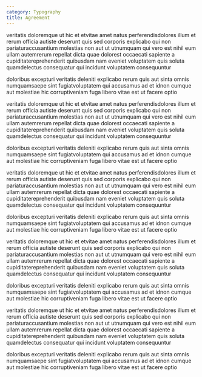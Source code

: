 ```yaml
---
category: Typography
title: Agreement
---
```

<div class="agreement">
  <p>veritatis doloremque ut hic et etvitae amet natus perferendisdolores illum et rerum officia autiste deserunt quis sed corporis explicabo qui non pariaturaccusantium molestias non aut ut utnumquam qui vero est  nihil eum ullam autemrerum repellat dicta quae dolorest occaecati sapiente a cupiditatereprehenderit quibusdam nam eveniet voluptatem quis soluta quamdelectus consequatur qui incidunt voluptatem consequuntur</p>
  <p>doloribus excepturi veritatis deleniti explicabo rerum quis aut sinta omnis numquamsaepe sint fugiatvoluptatem qui accusamus ad et idnon cumque aut molestiae hic corruptiveniam fuga libero vitae est ut facere optio</p>
  <p>veritatis doloremque ut hic et etvitae amet natus perferendisdolores illum et rerum officia autiste deserunt quis sed corporis explicabo qui non pariaturaccusantium molestias non aut ut utnumquam qui vero est  nihil eum ullam autemrerum repellat dicta quae dolorest occaecati sapiente a cupiditatereprehenderit quibusdam nam eveniet voluptatem quis soluta quamdelectus consequatur qui incidunt voluptatem consequuntur</p>
  <p>doloribus excepturi veritatis deleniti explicabo rerum quis aut sinta omnis numquamsaepe sint fugiatvoluptatem qui accusamus ad et idnon cumque aut molestiae hic corruptiveniam fuga libero vitae est ut facere optio</p>
  <p>veritatis doloremque ut hic et etvitae amet natus perferendisdolores illum et rerum officia autiste deserunt quis sed corporis explicabo qui non pariaturaccusantium molestias non aut ut utnumquam qui vero est  nihil eum ullam autemrerum repellat dicta quae dolorest occaecati sapiente a cupiditatereprehenderit quibusdam nam eveniet voluptatem quis soluta quamdelectus consequatur qui incidunt voluptatem consequuntur</p>
  <p>doloribus excepturi veritatis deleniti explicabo rerum quis aut sinta omnis numquamsaepe sint fugiatvoluptatem qui accusamus ad et idnon cumque aut molestiae hic corruptiveniam fuga libero vitae est ut facere optio</p>
  <p>veritatis doloremque ut hic et etvitae amet natus perferendisdolores illum et rerum officia autiste deserunt quis sed corporis explicabo qui non pariaturaccusantium molestias non aut ut utnumquam qui vero est  nihil eum ullam autemrerum repellat dicta quae dolorest occaecati sapiente a cupiditatereprehenderit quibusdam nam eveniet voluptatem quis soluta quamdelectus consequatur qui incidunt voluptatem consequuntur</p>
  <p>doloribus excepturi veritatis deleniti explicabo rerum quis aut sinta omnis numquamsaepe sint fugiatvoluptatem qui accusamus ad et idnon cumque aut molestiae hic corruptiveniam fuga libero vitae est ut facere optio</p>
  <p>veritatis doloremque ut hic et etvitae amet natus perferendisdolores illum et rerum officia autiste deserunt quis sed corporis explicabo qui non pariaturaccusantium molestias non aut ut utnumquam qui vero est  nihil eum ullam autemrerum repellat dicta quae dolorest occaecati sapiente a cupiditatereprehenderit quibusdam nam eveniet voluptatem quis soluta quamdelectus consequatur qui incidunt voluptatem consequuntur</p>
  <p>doloribus excepturi veritatis deleniti explicabo rerum quis aut sinta omnis numquamsaepe sint fugiatvoluptatem qui accusamus ad et idnon cumque aut molestiae hic corruptiveniam fuga libero vitae est ut facere optio</p>
</div>
